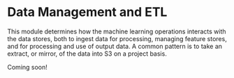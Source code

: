 # Data Management and ETL

This module determines how the machine learning operations interacts with the
data stores, both to ingest data for processing, managing feature stores, and
for processing and use of output data. A common pattern is to take an extract,
or mirror, of the data into S3 on a project basis.

Coming soon!
